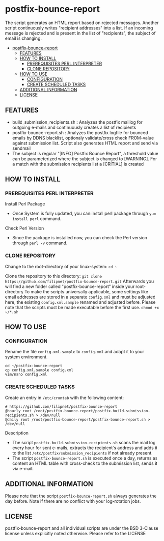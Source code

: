 # postfix-bounce-report
The script generates an HTML report based on rejected messages. Another script continuously writes "recipient addresses" into a list. If an incoming message is rejected and is present in the list of "recipients", the subject of email is changing.

<!-- TOC -->

- [postfix-bounce-report](#postfix-bounce-report)
    - [FEATURES](#features)
    - [HOW TO INSTALL](#how-to-install)
        - [PREREQUISITES PERL INTERPRETER](#prerequisites-perl-interpreter)
        - [CLONE REPOSITORY](#clone-repository)
    - [HOW TO USE](#how-to-use)
        - [CONFIGURATION](#configuration)
        - [CREATE SCHEDULED TASKS](#create-scheduled-tasks)
    - [ADDITIONAL INFORMATION](#additional-information)
    - [LICENSE](#license)

<!-- /TOC -->

## FEATURES
- build_submission_recipients.sh	: Analyzes the postfix maillog for outgoing e-mails and continuously creates a list of recipients
- postfix-bounce-report.sh		: Analyzes the postfix logfile for bounced emails by DDNS blacklist, optionaly validate/cross check FROM-value against submission list. Script also generates HTML report and send via sendmail
- The subject is regular "[INFO] Postfix Bounce Report", a threshold value can be parameterized where the subject is changed to [WARNING]. For a match with the submission recipients list a [CRITIAL] is created

## HOW TO INSTALL
### PREREQUISITES PERL INTERPRETER

Install Perl Package
- Once System is fully updated, you can install perl package through ```yum install perl``` command.

Check Perl Version
- Since the package is installed now, you can check the Perl version through ```perl -v``` command.

### CLONE REPOSITORY
Change to the root-directory of your linux-system: ```cd ~```

Clone the repository to this directory: ```git clone https://github.com/filipnet/postfix-bounce-report.git```
Afterwards you will find a new folder called "postfix-bounce-report" inside your root-directory
To make the scripts universally applicable, some settings like email addresses are stored in a separate ```config.xml``` and must be adjusted here, the existing ```config.xml.sample``` renamed and adjusted before.
Please note that the scripts must be made executable before the first use. ```chmod +x ~/*.sh```

## HOW TO USE
### CONFIGURATION
Rename the file ```config.xml.sample``` to ```config.xml``` and adapt it to your system environment.
```
cd ~/postfix-bounce-report
cp config.xml.sample config.xml
vim/nano config.xml
```

### CREATE SCHEDULED TASKS
Create an entry in  ```/etc/crontab``` with the following content:

```
# https://github.com/filipnet/postfix-bounce-report
@hourly root /root/postfix-bounce-report/postfix-build-submission-recipients.sh > /dev/null
@daily root /root/postfix-bounce-report/postfix-bounce-report.sh > /dev/null
```

Description
- The script ```postfix-build-submission-recipients.sh``` scans the mail log every hour for sent e-mails, extracts the recipient's address and adds it to the list ```/etc/postfix/submission_recipients``` if not already present.
- The script ```postfix-bounce-report.sh``` is executed once a day, returns as content an HTML table with cross-check to the submission list, sends it via e-mail.

## ADDITIONAL INFORMATION
Please note that the script ```postfix-bounce-report.sh``` always generates the day before. Note if there are no conflict with your log-rotation jobs.

## LICENSE
postfix-bounce-report and all individual scripts are under the BSD 3-Clause license unless explicitly noted otherwise. Please refer to the LICENSE
